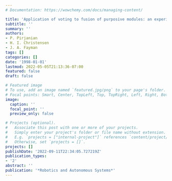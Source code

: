 ```yaml
---
# Documentation: https://wowchemy.com/docs/managing-content/

title: 'Application of voting to fusion of purposive modules: an experimental investigation'
subtitle: ''
summary: ''
authors:
- P. Pirjanian
- H. I. Christensen
- J. A. Fayman
tags: []
categories: []
date: '1998-01-01'
lastmod: 2022-05-05T21:13:36-07:00
featured: false
draft: false

# Featured image
# To use, add an image named `featured.jpg/png` to your page's folder.
# Focal points: Smart, Center, TopLeft, Top, TopRight, Left, Right, BottomLeft, Bottom, BottomRight.
image:
  caption: ''
  focal_point: ''
  preview_only: false

# Projects (optional).
#   Associate this post with one or more of your projects.
#   Simply enter your project's folder or file name without extension.
#   E.g. `projects = ["internal-project"]` references `content/project/deep-learning/index.md`.
#   Otherwise, set `projects = []`.
projects: []
publishDate: '2022-09-11T22:34:05.727219Z'
publication_types:
- '2'
abstract: ''
publication: '*Robotics and Autonomous Systems*'
---
```

